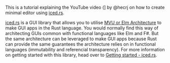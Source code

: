 This is a tutorial explaining the YouTube video ([]()] by @hecrj on how to create minimal editor using [iced.rs](). 

[iced.rs]() is a GUI library that allows you to utilise [MVU or Elm Architecture]() to make GUI apps in the Rust language. You would normally find this way of architecting GUIs common with functional languages like Elm and F#. But the same architecture can be leveraged to make GUI apps because Rust can provide the same guarantees the architecture relies on in functional languages (immutability and referencial transparency). For more information on getting started with this library, head over to [Getting started - iced.rs](). 


